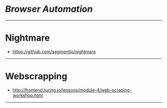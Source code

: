 # _Browser Automation_

---

# Nightmare

- https://github.com/segmentio/nightmare

---

# Webscrapping

- http://frontend.turing.io/lessons/module-4/web-scraping-workshop.html

---
